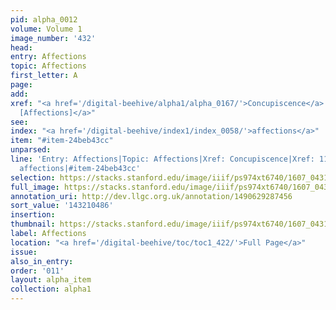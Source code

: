 ```yaml
---
pid: alpha_0012
volume: Volume 1
image_number: '432'
head:
entry: Affections
topic: Affections
first_letter: A
page:
add:
xref: "<a href='/digital-beehive/alpha1/alpha_0167/'>Concupiscence</a>|<a href='/digital-beehive/num5/num_1620/'>1187
  [Affections]</a>"
see:
index: "<a href='/digital-beehive/index1/index_0058/'>affections</a>"
item: "#item-24beb43cc"
unparsed:
line: 'Entry: Affections|Topic: Affections|Xref: Concupiscence|Xref: 1187 [Affections]|Index:
  affections|#item-24beb43cc'
selection: https://stacks.stanford.edu/image/iiif/ps974xt6740/1607_0431/701,486,3175,594/full/0/default.jpg
full_image: https://stacks.stanford.edu/image/iiif/ps974xt6740/1607_0431/full/full/0/default.jpg
annotation_uri: http://dev.llgc.org.uk/annotation/1490629287456
sort_value: '143210486'
insertion:
thumbnail: https://stacks.stanford.edu/image/iiif/ps974xt6740/1607_0431/701,486,600,180/250,/0/default.jpg
label: Affections
location: "<a href='/digital-beehive/toc/toc1_422/'>Full Page</a>"
issue:
also_in_entry:
order: '011'
layout: alpha_item
collection: alpha1
---
```

